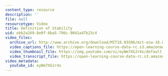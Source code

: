 ```yaml
---
content_type: resource
description: ''
file: null
resourcetype: Video
title: Definition of Stability
uid: ebb2a269-8e0f-6ba5-796c-9041a47b23c4
video_files:
  archive_url: http://www.archive.org/download/MIT18.03S06/mit-ocw-18.03-lec12-07mar2003-220k_512kb.mp4
  video_captions_file: https://open-learning-course-data-rc.s3.amazonaws.com/18-03sc-differential-equations-fall-2011/99b7948e380e5f8d96fd0bf4ea858812_eyNm7XGJr4s.vtt
  video_thumbnail_file: https://img.youtube.com/vi/eyNm7XGJr4s/default.jpg
  video_transcript_file: https://open-learning-course-data-rc.s3.amazonaws.com/18-03sc-differential-equations-fall-2011/a011ac07b1b29690ee601b8b9df8ec90_eyNm7XGJr4s.pdf
video_metadata:
  youtube_id: eyNm7XGJr4s
---
```

